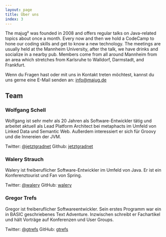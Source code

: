 ```yaml
---
layout: page
title: Über uns
index: 3
---
```


<p class="message">
  The majug² was founded in 2008 and offers regular talks on Java-related topics about once a month. Every now and then we hold a CodeCamp to hone our coding skills and get to know a new technology.
  The meetings are usually held at the Mannheim University, after the talk, we have drinks and socialize in a nearby pub. Members come from all around Mannheim from an area which stretches from Karlsruhe to Walldorf, Darmstadt, and Frankfurt.
</p>

Wenn du Fragen hast oder mit uns in Kontakt treten möchtest, kannst du uns gerne eine E-Mail senden an: [info@majug.de](mailto:info@majug.de)

## Team

### Wolfgang Schell

Wolfgang ist sehr mehr als 20 Jahren als Software-Entwickler tätig und arbeitet aktuell als Lead Platform Architect bei metaphacts im Umfeld von Linked Data und Semantic Web. Außerdem interessiert er sich für Groovy und die Innereien der JVM.

Twitter: [@jetztgradnet](https://twitter.com/jetztgradnet)
Github: [jetztgradnet](https://github.com/jetztgradnet/)

### Walery Strauch

Walery ist freiberuflicher Software-Entwickler im Umfeld von Java. Er ist ein Konferenztourist und Fan von Spring.

Twitter: [@walery](https://twitter.com/walery)
GitHub: [walery](https://github.com/walery)

### Gregor Trefs
Gregor ist freiberuflicher Softwareentwickler. Sein erstes Programm war ein in BASIC geschriebenes Text Adventure. Inzwischen schreibt er Fachartikel und hält Vorträge auf Konferenzen und User Groups.

Twitter: [@gtrefs](https://twitter.com/gtrefs)
GitHub: [gtrefs](https://github.com/gtrefs)
